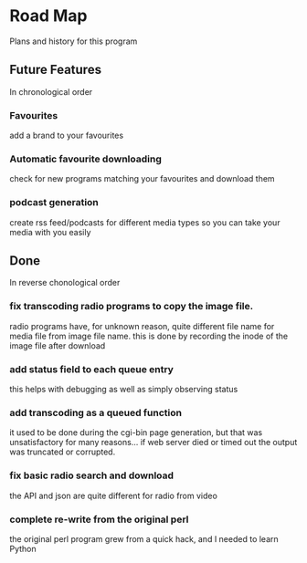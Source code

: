 # Road Map

Plans and history for this program



## Future Features

In chronological order

### Favourites
add a brand to your favourites

### Automatic favourite downloading
check for new programs matching your favourites and download them

### podcast generation
create rss feed/podcasts for different media types so you can take your
media with you easily



## Done

In reverse chonological order


### fix transcoding radio programs to copy the image file.
radio programs have, for unknown reason, quite different file name for media file from image file name.
this is done by recording the inode of the image file after download


### add status field to each queue entry
this helps with debugging as well as simply observing status


### add transcoding as a queued function
it used to be done during the cgi-bin page generation, but that was unsatisfactory for many reasons...
if web server died or timed out the output was truncated or corrupted.


### fix basic radio search and download
the API and json are quite different for radio from video


### complete re-write from the original perl
the original perl program grew from a quick hack, and I needed to learn Python

